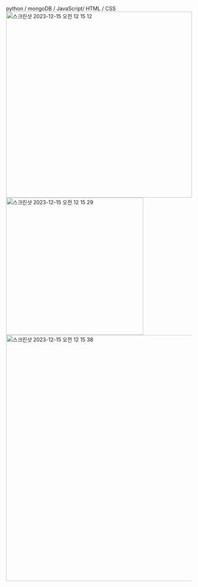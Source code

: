 python / mongoDB / JavaScript/ HTML / CSS 
<img width="504" alt="스크린샷 2023-12-15 오전 12 15 12" src="https://github.com/abcd0978/AniOn/assets/122673560/f116caf0-3d89-4a8a-adc5-e7c37aec40bf">
<img width="372" alt="스크린샷 2023-12-15 오전 12 15 29" src="https://github.com/abcd0978/AniOn/assets/122673560/c4562ac1-e81b-4bd7-89e6-117e40c33afa">
<img width="667" alt="스크린샷 2023-12-15 오전 12 15 38" src="https://github.com/abcd0978/AniOn/assets/122673560/280cce1f-d47c-42f7-a584-96da1e3c52da">
